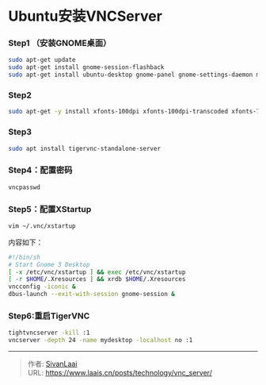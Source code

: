 # Ubuntu安装VNCServer



### Step1 （安装GNOME桌面）
```bash
sudo apt-get update 
sudo apt-get install gnome-session-flashback 
sudo apt-get install ubuntu-desktop gnome-panel gnome-settings-daemon metacity nautilus gnome-terminal -y
```

### Step2
```bash
sudo apt-get -y install xfonts-100dpi xfonts-100dpi-transcoded xfonts-75dpi xfonts-75dpi-transcoded xfonts-base
```
### Step3
```bash
sudo apt install tigervnc-standalone-server
```
### Step4：配置密码
```bash
vncpasswd
```
### Step5：配置XStartup
```bash
vim ~/.vnc/xstartup
```
内容如下：
```bash
#!/bin/sh
# Start Gnome 3 Desktop
[ -x /etc/vnc/xstartup ] && exec /etc/vnc/xstartup
[ -r $HOME/.Xresources ] && xrdb $HOME/.Xresources
vncconfig -iconic &
dbus-launch --exit-with-session gnome-session &
```

### Step6:重启TigerVNC
```bash
tightvncserver -kill :1 
vncserver -depth 24 -name mydesktop -localhost no :1
```


---

> 作者: [SivanLaai](https://www.laais.cn)  
> URL: https://www.laais.cn/posts/technology/vnc_server/  

